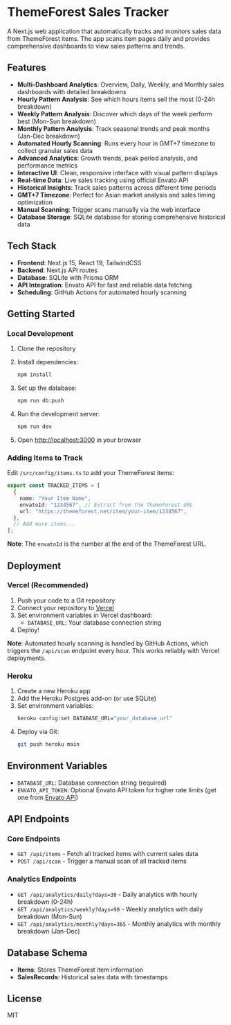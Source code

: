 # ThemeForest Sales Tracker

A Next.js web application that automatically tracks and monitors sales data from ThemeForest items. The app scans item pages daily and provides comprehensive dashboards to view sales patterns and trends.

## Features

- **Multi-Dashboard Analytics**: Overview, Daily, Weekly, and Monthly sales dashboards with detailed breakdowns
- **Hourly Pattern Analysis**: See which hours items sell the most (0-24h breakdown)
- **Weekly Pattern Analysis**: Discover which days of the week perform best (Mon-Sun breakdown)
- **Monthly Pattern Analysis**: Track seasonal trends and peak months (Jan-Dec breakdown)
- **Automated Hourly Scanning**: Runs every hour in GMT+7 timezone to collect granular sales data
- **Advanced Analytics**: Growth trends, peak period analysis, and performance metrics
- **Interactive UI**: Clean, responsive interface with visual pattern displays
- **Real-time Data**: Live sales tracking using official Envato API
- **Historical Insights**: Track sales patterns across different time periods
- **GMT+7 Timezone**: Perfect for Asian market analysis and sales timing optimization
- **Manual Scanning**: Trigger scans manually via the web interface
- **Database Storage**: SQLite database for storing comprehensive historical data

## Tech Stack

- **Frontend**: Next.js 15, React 19, TailwindCSS
- **Backend**: Next.js API routes
- **Database**: SQLite with Prisma ORM
- **API Integration**: Envato API for fast and reliable data fetching
- **Scheduling**: GitHub Actions for automated hourly scanning

## Getting Started

### Local Development

1. Clone the repository
2. Install dependencies:
   ```bash
   npm install
   ```

3. Set up the database:
   ```bash
   npm run db:push
   ```

4. Run the development server:
   ```bash
   npm run dev
   ```

5. Open [http://localhost:3000](http://localhost:3000) in your browser

### Adding Items to Track

Edit `/src/config/items.ts` to add your ThemeForest items:

```typescript
export const TRACKED_ITEMS = [
  {
    name: "Your Item Name",
    envatoId: "1234567", // Extract from the ThemeForest URL
    url: "https://themeforest.net/item/your-item/1234567",
  },
  // Add more items...
];
```

**Note**: The `envatoId` is the number at the end of the ThemeForest URL.

## Deployment

### Vercel (Recommended)

1. Push your code to a Git repository
2. Connect your repository to [Vercel](https://vercel.com)
3. Set environment variables in Vercel dashboard:
   - `DATABASE_URL`: Your database connection string
4. Deploy!

**Note**: Automated hourly scanning is handled by GitHub Actions, which triggers the `/api/scan` endpoint every hour. This works reliably with Vercel deployments.

### Heroku

1. Create a new Heroku app
2. Add the Heroku Postgres add-on (or use SQLite)
3. Set environment variables:
   ```bash
   heroku config:set DATABASE_URL="your_database_url"
   ```
4. Deploy via Git:
   ```bash
   git push heroku main
   ```

## Environment Variables

- `DATABASE_URL`: Database connection string (required)
- `ENVATO_API_TOKEN`: Optional Envato API token for higher rate limits (get one from [Envato API](https://build.envato.com/api/))

## API Endpoints

### Core Endpoints
- `GET /api/items` - Fetch all tracked items with current sales data
- `POST /api/scan` - Trigger a manual scan of all tracked items

### Analytics Endpoints  
- `GET /api/analytics/daily?days=30` - Daily analytics with hourly breakdown (0-24h)
- `GET /api/analytics/weekly?days=90` - Weekly analytics with daily breakdown (Mon-Sun)
- `GET /api/analytics/monthly?days=365` - Monthly analytics with monthly breakdown (Jan-Dec)

## Database Schema

- **Items**: Stores ThemeForest item information
- **SalesRecords**: Historical sales data with timestamps

## License

MIT

